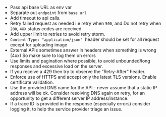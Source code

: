 
-   Pass api base URL as env var
-   Separate out `endpoint` from `base url`
-   Add timeout to api calls.
-   Retry failed request as needed i.e retry when `500`, and Do not retry when `200`, `4XX` status codes are received.
-   Add upper limit to retries to avoid retry storm.
-   `Content-Type: "application/json"`  header should be set for all request except for uploading image
- External APIs sometimes answer in headers when something is wrong (4xx) So make sure to log them on errors
- Use limits and pagination where possible, to avoid unbounded/long responses and excessive load on the server.
- If you receive a 429 then try to observe the “Retry-After” header.
- Enforce use of HTTPS and accept only the latest TLS versions. Enable certificate validation.
- Use the provided DNS name for the API - never assume that a static IP address will be ok. Consider resolving DNS again on retry, for an opportunity to get a different server IP address/instance.
- If a trace ID is provided in the response (especially errors) consider logging it, to help the service provider triage an issue.